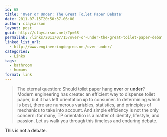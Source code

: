 ```yaml
---
id: 68
title: 'Over or Under: The Great Toilet Paper Debate'
date: 2011-07-15T20:50:37-06:00
author: claycarson
layout: post
guid: http://claycarson.net/?p=68
permalink: /links/2011/07/15/over-or-under-the-great-toilet-paper-debate/
linked_list_url:
  - http://www.engineeringdegree.net/over-under/
categories:
  - Links
tags:
  - bathroom
  - humans
format: link
---
```

<blockquote>
  The eternal question: Should toilet paper hang <strong>over</strong> or <strong>under</strong>? Modern engineering has created an efficient way to dispense toilet paper, but it has left orientation up to consumer. In determining which is best, there are numerous variables, statistics, and principles of mechanics to take into account. And simple efficiency is not the only concern: for many, TP orientation is a matter of identity, lifestyle, and passion. Let us walk you through this timeless and enduring debate.
</blockquote>

This is not a debate.